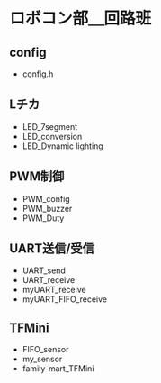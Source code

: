 # ロボコン部＿回路班

## config

- config.h

## Lチカ

- LED_7segment
- LED_conversion
- LED_Dynamic lighting

## PWM制御

- PWM_config
- PWM_buzzer
- PWM_Duty

## UART送信/受信

- UART_send
- UART_receive
- myUART_receive
- myUART_FIFO_receive

## TFMini

- FIFO_sensor
- my_sensor
- family-mart_TFMini
